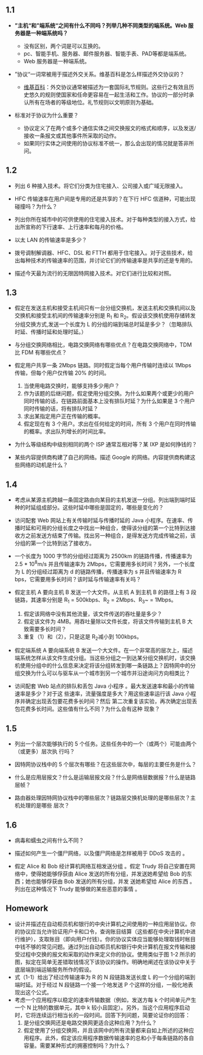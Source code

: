 ## 1.1

- **”主机“和”端系统“之间有什么不同吗？列举几种不同类型的端系统。Web 服务器是一种端系统吗？**
  - 没有区别，两个词是可以互换的。
  - pc、智能手机、服务器、邮件服务器、智能手表、PAD等都是端系统。
  - Web 服务器是一种端系统。

-  ”协议“一词常被用于描述外交关系。维基百科是怎么样描述外交协议的？
   -  [维基百科](https://en.wikipedia.org/wiki/Protocol_(diplomacy))：外交协议通常被描述为一套国际礼节规则。这些行之有效且历史悠久的规则使国家和任命更容易在一起生活和工作。协议的一部分时承认所有在场者的等级地位。礼节规则以文明原则为基础。
-  标准对于协议为什么重要？
   -  协议定义了在两个或多个通信实体之间交换报文的格式和顺序，以及发送/接收一条报文或其他事件所采取的动作。
   -  如果同行实体之间使用的协议标准不统一，那么会出现的情况就是答非所问。
## 1.2

-  列出 6 种接入技术。将它们分类为住宅接入、公司接入或广域无限接入。

- HFC 传输速率在用户间是专用的还是共享的？在下行 HFC 信道种，可能出现碰撞吗？为什么？

- 列出你所在城市中的可供使用的住宅接入技术。对于每种类型的接入方式，给出所宣称的下行速率、上行速率和每月的价格。

- 以太 LAN 的传输速率是多少？

- 拨号调制解调器、HFC、DSL 和 FTTH 都用于住宅接入。对于这些技术，给出每种技术的传输速率的范围，并讨论它们的传输速率是共享的还是专用的。

- 描述今天最为流行的无限因特网接入技术。对它们进行比较和对照。

## 1.3

- 假定在发送主机和接受主机间只有一台分组交换机，发送主机和交换机间以及交换机和接受主机间的传输速率分别是 R<sub>1</sub> 和 R<sub>2</sub>。假设该交换机使用存储转发分组交换方式,发送一个长度为 L 的分组的端到端总时延是多少？（忽略排队时延、传播时延和处理时延。）

- 与分组交换网络相比，电路交换网络有哪些优点？在电路交换网络中，TDM 比 FDM 有哪些优点？

- 假定用户共享一条 2Mbps 链路。同时假定当每个用户传输时连续以 1Mbps 传输，但每个用户仅传输 20% 的时间。
  1. 当使用电路交换时，能够支持多少用户？
  2. 作为该题的后继问题，假定使用分组交换。为什么如果两个或更少的用户同时传输的话，在链路前面基本上没有排队时延？为什么如果是 3 个用户同时传输的话，将有排队时延？
  3. 求出某指定用户正在传输的概率。
  4. 假定现在有 3 个用户。求出在任何给定的时间，所有 3 个用户在同时传输的概率。求出队列增长的时间比率。

- 为什么等级结构中级别相同的两个 ISP 通常互相对等？某 IXP 是如何挣钱的？

- 某些内容提供商构建了自己的网络。描述 Google 的网络。内容提供商构建这些网络的动机是什么？

## 1.4

- 考虑从某源主机跨越一条固定路由向某目的主机发送一分组。列出端到端时延种的时延组成部分。这些时延中哪些是固定的，哪些是变化的？

- 访问配套 Web 网站上有关传输时延与传播时延的 Java 小程序。在速率、传播时延和可用的分组长度之中找出一种组合，使得该分组的第一个比特到达接收方之前发送方结束了传输。找出另一种组合，是得发送方完成传输之前，该分组的第一个比特到达了接收方。

- 一个长度为 1000 字节的分组经过距离为 2500km 的链路传播，传播速率为 2.5 * 10<sup>8</sup>m/s 并且传输速率为 2Mbps，它需要用多长时间？另外，一个长度为 L 的分组经过距离为 d 的链路传播，传播速率为 s 并且传输速率为 R bps，它需要用多长时间？该时延与传输速率有关吗？

- 假定主机 A 要向主机 B 发送一个大文件。从主机 A 到主机 B 的路径上有 3 段链路，其速率分别是 R<sub>1</sub> = 500kbps、R<sub>2</sub> = 2Mbps、R<sub>3</sub>~ = 1Mbps。
  1. 假定该网络中没有其他流量，该文件传送的吞吐量是多少？
  2. 假定该文件为 4MB。用吞吐量除以文件长度，将该文件传输到主机 B 大致需要多长时间？
  3. 重复（1）和（2），只是这是 R<sub>2</sub>减小到 100kbps。

- 假定端系统 A 要向端系统 B 发送一个大文件。在一个非常高的层次上，描述端系统怎样从该文件生成分组。当这些分组之一到达某分组交换机时，该交换机使用分组中的什么信息来决定将该分组转发到哪一条链路上？因特网中的分组交换为什么可以与驱车从一个城市到另一个城市并沿途询问方向相类比？

- 访间配套 Web 站点的排队和丢包 Java 小程序 。最大发送速率和最小的传输速率是多少？对于这
  些速率，流量强度是多大？用这些速率运行该 Java 小程序并确定出现丢包要花费多长时间？然后
  第二次重复该实验，再次确定出现丢包花费多长时间。这些值有什么不同？为什么会有这种
  现象？

## 1.5

- 列出一个层次能够执行的 5 个任务。这些任务中的一个（或两个）可能由两个（或更多）层次执
  行吗？

- 因特网协议栈中的 5 个层次有哪些？在这些层次中，每层的主要任务是什么？

- 什么是应用层报文？什么是运输层报文段？什么是网络层数据报？什么是链路层帧？

- 路由器处理因特网协议栈中的哪些层次？链路层交换机处理的是哪些层次？主机处理的是哪些
  层次？

## 1.6

- 病毒和蠕虫之间有什么不同？

- 描述如何产生一个僵尸网络，以及僵尸网络是怎样被用于 DDoS 攻击的 。

- 假定 Alice 和 Bob 经计算机网络互相发送分组 。假定 Trudy 将自己安置在网络中，使得她能够俘获由
  Alice 发送的所有分组，并发送她希望给 Bob 的东西；她也能够俘获由 Bob 发送的所有分组，并发
  送她希望给 Alice 的东西 。列出在这种情况下 Trudy 能够做的某些恶意的事情 。

## Homework

- 设计并描述在自动柜员机和银行的中央计算机之间使用的一种应用层协议。你的协议应当允许验证用户卡和口令，查询账目结算（这些都在中央计算机中进行维护），支取账目（即向用户付钱）。你的协议实体应当能够处理取钱时帐目中钱不够的常见问题。通过列出自动柜员机和银行中央计算机在报文传输和接受过程中交换的报文和采取的动作来定义你的协议。使用类似于图 1-2 所示的图，拟定在简单无差错取钱情况下该协议的操作。明确地阐述在该协议中关于底层端到端运输服务所作的假设。
- 式（1-1）给出了经过传输速率为 R 的 N 段链路发送长度 L 的一个分组的端到端时延。对于经过 N 段链路一个接一个地发送 P 个这样的分组，一般化地表现出这个公式。
- 考虑一个应用程序以稳定的速率传输数据（例如，发送方每 k 个时间单元产生一个 N 比特的数据单元，其中 k 较小且固定）。另外，当这个应用程序启动时，它将连续运行相当长的一段时间。回答下列问题，简要论证你的回答：
  1. 是分组交换网还是电路交换网更适合这种应用？为什么？
  2. 假定使用了分组交换网，并且该网中的所有流量都来自如上所述的这种应用程序。此外，假定该应用程序数据传输速率的总和小于每条链路的各自容量。需要某种形式的拥塞控制吗？为什么？


